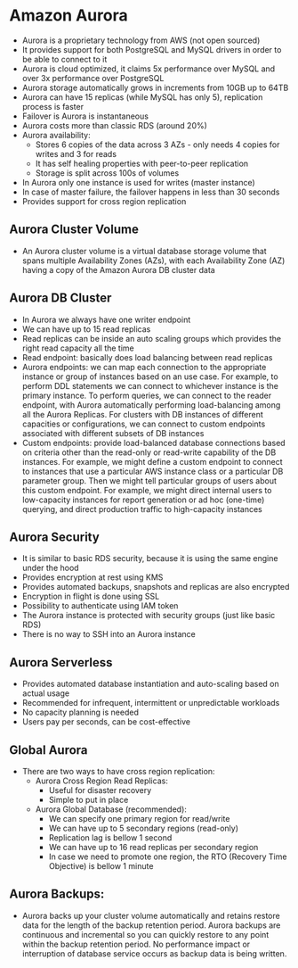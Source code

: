 # Amazon Aurora

- Aurora is a proprietary technology from AWS (not open sourced)
- It provides support for both PostgreSQL and MySQL drivers in order to be able to connect to it
- Aurora is cloud optimized, it claims 5x performance over MySQL and over 3x performance over PostgreSQL
- Aurora storage automatically grows in increments from 10GB up to 64TB
- Aurora can have 15 replicas (while MySQL has only 5), replication process is faster
- Failover is Aurora is instantaneous
- Aurora costs more than classic RDS (around 20%)
- Aurora availability:
    - Stores 6 copies of the data across 3 AZs - only needs 4 copies for writes and 3 for reads
    - It has self healing properties with peer-to-peer replication
    - Storage is split across 100s of volumes
- In Aurora only one instance is used for writes (master instance)
- In case of master failure, the failover happens in less than 30 seconds
- Provides support for cross region replication

## Aurora Cluster Volume

- An Aurora cluster volume is a virtual database storage volume that spans multiple Availability Zones (AZs), with each Availability Zone (AZ) having a copy of the Amazon Aurora DB cluster data

## Aurora DB Cluster

- In Aurora we always have one writer endpoint
- We can have up to 15 read replicas
- Read replicas can be inside an auto scaling groups which provides the right read capacity all the time
- Read endpoint: basically does load balancing between read replicas
- Aurora endpoints: we can map each connection to the appropriate instance or group of instances based on an use case. For example, to perform DDL statements we can connect to whichever instance is the primary instance. To perform queries, we can connect to the reader endpoint, with Aurora automatically performing load-balancing among all the Aurora Replicas. For clusters with DB instances of different capacities or configurations, we can connect to custom endpoints associated with different subsets of DB instances
- Custom endpoints: provide load-balanced database connections based on criteria other than the read-only or read-write capability of the DB instances. For example, we might define a custom endpoint to connect to instances that use a particular AWS instance class or a particular DB parameter group. Then we might tell particular groups of users about this custom endpoint. For example, we might direct internal users to low-capacity instances for report generation or ad hoc (one-time) querying, and direct production traffic to high-capacity instances

## Aurora Security

- It is similar to basic RDS security, because it is using the same engine under the hood
- Provides encryption at rest using KMS
- Provides automated backups, snapshots and replicas are also encrypted
- Encryption in flight is done using SSL
- Possibility to authenticate using IAM token
- The Aurora instance is protected with security groups (just like basic RDS)
- There is no way to SSH into an Aurora instance

## Aurora Serverless

- Provides automated database instantiation and auto-scaling based on actual usage
- Recommended for infrequent, intermittent or unpredictable workloads
- No capacity planning is needed
- Users pay per seconds, can be cost-effective

## Global Aurora

- There are two ways to have cross region replication:
    - Aurora Cross Region Read Replicas:
        - Useful for disaster recovery
        - Simple to put in place
    - Aurora Global Database (recommended):
        - We can specify one primary region for read/write
        - We can have up to 5 secondary regions (read-only)
        - Replication lag is bellow 1 second
        - We can have up to 16 read replicas per secondary region
        - In case we need to promote one region, the RTO (Recovery Time Objective) is bellow 1 minute


## Aurora Backups:

- Aurora backs up your cluster volume automatically and retains restore data for the length of the backup retention period. Aurora backups are continuous and incremental so you can quickly restore to any point within the backup retention period. No performance impact or interruption of database service occurs as backup data is being written.